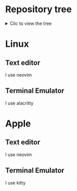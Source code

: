 # Repository tree

<details>
	<summary>Clic to view the tree</summary>

```
.
├── apple
│   └── kitty
│       └── README.md
├── both
│   └── nvim
│       ├── install.sh
│       ├── nvim
│       ├── README.md
│       └── uninstall.sh
├── linux
│   ├── alacritty
│   │   ├── alacritty
│   │   ├── install.sh
│   │   └── README.md
│   ├── git
│   │   ├── clone.sh
│   │   ├── install.sh
│   │   ├── README.md
│   │   └── token
│   └── README.md
└── README.md
```
</details>

# Linux

## Text editor

I use neovim

## Terminal Emulator

I use alacritty


# Apple

## Text editor

I use neovim

## Terminal Emulator

I use kitty
